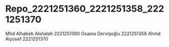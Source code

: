 # Repo_2221251360_2221251358_2221251370

Mhd Alhabeb Alshalah 2221251360
Osama Dervişoğlu 2221251358 
Ahmd Alyosef 2221251370
